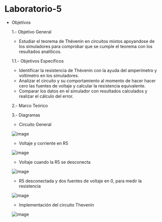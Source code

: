 # Laboratorio-5
* Objetivos

  1.- Objetivo General
    - Estudiar el teorema de Thévenin en circuitos mixtos apoyandose de los simuladores para comprobar que se cumple el teorema con los resultados analíticos.

  1.1.- Objetivos Específicos
    - Identificar la resistencia de Thévenin con la ayuda del amperímetro y voltímetro en los simuladores.
    - Analizar el circuito y su comportamiento al momento de hacer hacer cero las fuentes de voltaje y calcular la resistencia equivalente.
    - Comparar los datos en el simulador con resultados calculados y realizar el cálculo del error.
   
  2.- Marco Teórico
  
  3.- Diagramas
  
    - Circuito General
    
    ![image](https://user-images.githubusercontent.com/76132461/108272461-3d95b880-7140-11eb-821f-1f64a39c6265.png)
    
    - Voltaje y corriente en R5
    
    ![image](https://user-images.githubusercontent.com/76132461/108272845-c4e32c00-7140-11eb-8401-173306480925.png)
    
    - Voltaje cuando la R5 se desconecta
    
    ![image](https://user-images.githubusercontent.com/76132461/108272869-cf052a80-7140-11eb-8c60-f3b38919e988.png)
    
    - R5 desconectada y dos fuentes de voltaje en 0, para medir la resistencia
    
    ![image](https://user-images.githubusercontent.com/76132461/108272898-daf0ec80-7140-11eb-8cfa-014eacfdcbed.png)
    
    - Implementación del circuito Thevenin

    ![image](https://user-images.githubusercontent.com/76132461/108272931-e512eb00-7140-11eb-907e-bdb11437ad38.png)
